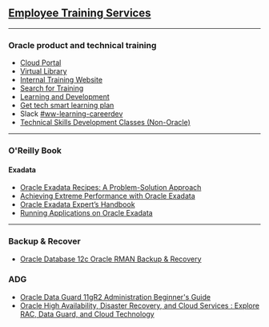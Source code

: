 ## [Employee Training Services](https://oradocs-prodapp.cec.ocp.oraclecloud.com/site/authsite/Employee-Training-Services/get-training-news.html)
---
### Oracle product and technical training
* [Cloud Portal](https://learn.oracle.com/ols/user-portal)
* [Virtual Library](http://app.internalcomms.oracle.com/e/er?s=2142201763&lid=228&elqTrackId=03E41F25D266DF89D8D8BD61C5DDE507&elq=c36675aa66fe433ba8e4039a92f5fb38&elqaid=2325&elqat=1)
* [Internal Training Website](http://app.internalcomms.oracle.com/e/er?s=2142201763&lid=1812&elqTrackId=69626994936E479F04A5894C7A1C84C9&elq=c36675aa66fe433ba8e4039a92f5fb38&elqaid=2325&elqat=1)
* [Search for Training](http://app.internalcomms.oracle.com/e/er?s=2142201763&lid=229&elqTrackId=915DD660B9FABE50E43C2D77500E2513&elq=c36675aa66fe433ba8e4039a92f5fb38&elqaid=2325&elqat=1)
* [Learning and Development](http://app.internalcomms.oracle.com/e/er?s=2142201763&lid=229&elqTrackId=915DD660B9FABE50E43C2D77500E2513&elq=c36675aa66fe433ba8e4039a92f5fb38&elqaid=2325&elqat=1)
* [ Get tech smart learning plan](http://app.internalcomms.oracle.com/e/er?s=2142201763&lid=5134&elqTrackId=852686395d194de097d7589f4aae2ce5&elq=c36675aa66fe433ba8e4039a92f5fb38&elqaid=2325&elqat=1)
* Slack [#ww-learning-careerdev](http://app.internalcomms.oracle.com/e/er?s=2142201763&lid=5135&elqTrackId=bac53ea6e9ae46ffb78b5714c4598ac2&elq=c36675aa66fe433ba8e4039a92f5fb38&elqaid=2325&elqat=1)
* [Technical Skills Development Classes (Non-Oracle)](https://oradocs-prodapp.cec.ocp.oraclecloud.com/site/authsite/Employee-Training-Services/technical-and-business-skills-training/technical-skills-development-classes-(non-oracle).html)
---
### O'Reilly Book 
#### Exadata 
* [Oracle Exadata Recipes: A Problem-Solution Approach](https://learning.oreilly.com/library/view/oracle-exadata-recipes/9781430249146/9781430249146_Contents_at_a_Glance.xhtml)
* [Achieving Extreme Performance with Oracle Exadata](https://learning.oreilly.com/library/view/achieving-extreme-performance/9780071752596/)
* [Oracle Exadata Expert’s Handbook](https://learning.oreilly.com/library/view/oracle-exadata-experts/9780133824957/)
* [Running Applications on Oracle Exadata](https://learning.oreilly.com/library/view/running-applications-on/9780071833127/)
---
### Backup & Recover
* [Oracle Database 12c Oracle RMAN Backup & Recovery](https://learning.oreilly.com/library/view/oracle-database-12c/9780071847445/)
### ADG
* [Oracle Data Guard 11gR2 Administration Beginner's Guide](https://learning.oreilly.com/library/view/oracle-data-guard/9781849687904/ch07.html)
* [Oracle High Availability, Disaster Recovery, and Cloud Services : Explore RAC, Data Guard, and Cloud Technology](https://learning.oreilly.com/library/view/oracle-high-availability/9781484243510/)
